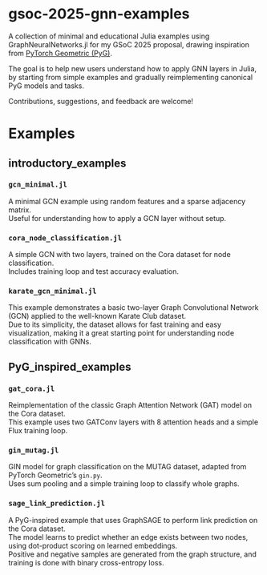# gsoc-2025-gnn-examples
A collection of minimal and educational Julia examples using GraphNeuralNetworks.jl for my GSoC 2025 proposal, drawing inspiration from [PyTorch Geometric (PyG)](https://pytorch-geometric.readthedocs.io).

The goal is to help new users understand how to apply GNN layers in Julia, by starting from simple examples and gradually reimplementing canonical PyG models and tasks.

Contributions, suggestions, and feedback are welcome!

# Examples

## introductory_examples

### `gcn_minimal.jl`
A minimal GCN example using random features and a sparse adjacency matrix.  
Useful for understanding how to apply a GCN layer without setup.

### `cora_node_classification.jl`
A simple GCN with two layers, trained on the Cora dataset for node classification.  
Includes training loop and test accuracy evaluation.

### `karate_gcn_minimal.jl`
This example demonstrates a basic two-layer Graph Convolutional Network (GCN) applied to the well-known Karate Club dataset.  
Due to its simplicity, the dataset allows for fast training and easy visualization, making it a great starting point for understanding node classification with GNNs.

## PyG_inspired_examples

### `gat_cora.jl`
Reimplementation of the classic Graph Attention Network (GAT) model on the Cora dataset.  
This example uses two GATConv layers with 8 attention heads and a simple Flux training loop.

### `gin_mutag.jl`
GIN model for graph classification on the MUTAG dataset, adapted from PyTorch Geometric’s `gin.py`.  
Uses sum pooling and a simple training loop to classify whole graphs.

### `sage_link_prediction.jl`
A PyG-inspired example that uses GraphSAGE to perform link prediction on the Cora dataset.  
The model learns to predict whether an edge exists between two nodes, using dot-product scoring on learned embeddings.  
Positive and negative samples are generated from the graph structure, and training is done with binary cross-entropy loss.





